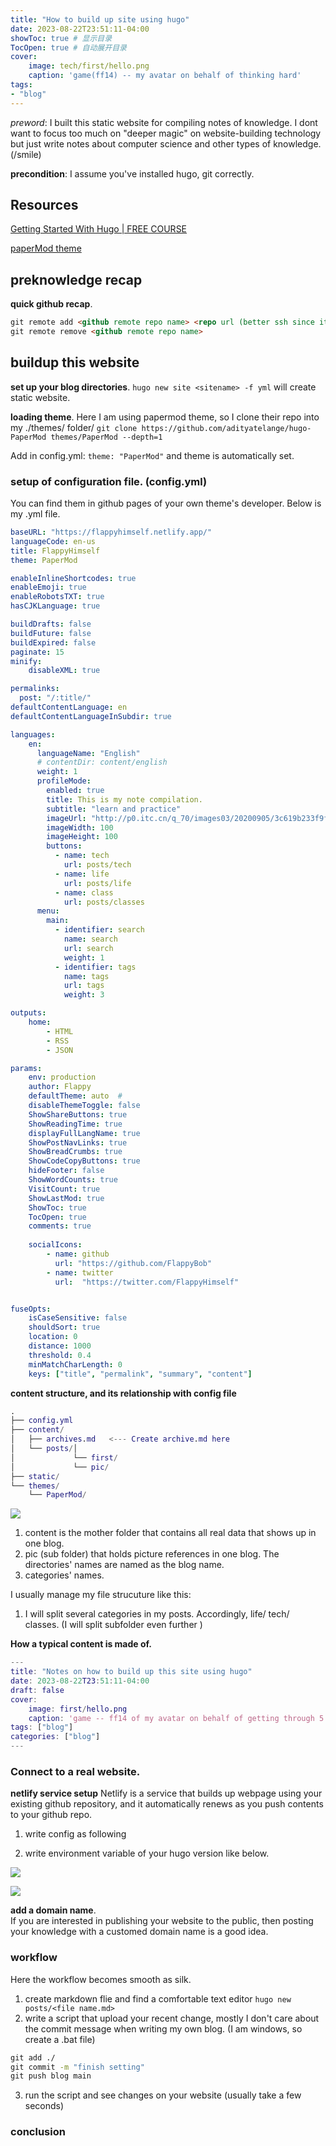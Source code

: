 ```yaml
---
title: "How to build up site using hugo"
date: 2023-08-22T23:51:11-04:00
showToc: true # 显示目录
TocOpen: true # 自动展开目录
cover:
    image: tech/first/hello.png
    caption: 'game(ff14) -- my avatar on behalf of thinking hard'
tags: 
- "blog"
---
```


*preword*: I built this static website for compiling notes of knowledge. I dont want to focus too much on "deeper magic" on website-building technology but just write notes about computer science and other types of knowledge. (/smile)

**precondition**: I assume you've installed hugo, git correctly. 

## Resources
[Getting Started With Hugo | FREE COURSE](https://www.youtube.com/watch?v=hjD9jTi_DQ4&t=1455s)

[paperMod theme](https://themes.gohugo.io/themes/hugo-papermod/)


## preknowledge recap 
**quick github recap**.
```md
git remote add <github remote repo name> <repo url (better ssh since it caused several error using http)>  
git remote remove <github remote repo name>
```

## buildup this website
**set up your blog directories**. 
```hugo new site <sitename> -f yml``` will create static website. 

**loading theme**.
Here I am using papermod theme, so I clone their repo into my ./themes/ folder/
```git clone https://github.com/adityatelange/hugo-PaperMod themes/PaperMod --depth=1```

Add in config.yml:
```theme: "PaperMod"``` and theme is automatically set. 

### setup of configuration file. (config.yml)

You can find them in github pages of your own theme's developer. Below is my .yml file. 
``` yml 
baseURL: "https://flappyhimself.netlify.app/"
languageCode: en-us
title: FlappyHimself
theme: PaperMod

enableInlineShortcodes: true 
enableEmoji: true 
enableRobotsTXT: true 
hasCJKLanguage: true 

buildDrafts: false
buildFuture: false
buildExpired: false
paginate: 15   
minify:
    disableXML: true

permalinks: 
  post: "/:title/"
defaultContentLanguage: en
defaultContentLanguageInSubdir: true

languages:
    en:
      languageName: "English"
      # contentDir: content/english
      weight: 1
      profileMode:
        enabled: true
        title: This is my note compilation. 
        subtitle: "learn and practice"
        imageUrl: "http://p0.itc.cn/q_70/images03/20200905/3c619b233f9f44f6865c919f49b75478.jpeg" 
        imageWidth: 100
        imageHeight: 100
        buttons:
          - name: tech
            url: posts/tech
          - name: life
            url: posts/life
          - name: class
            url: posts/classes
      menu:
        main:
          - identifier: search
            name: search
            url: search
            weight: 1
          - identifier: tags
            name: tags
            url: tags
            weight: 3

outputs:
    home:
        - HTML
        - RSS
        - JSON

params:
    env: production 
    author: Flappy
    defaultTheme: auto  #
    disableThemeToggle: false
    ShowShareButtons: true
    ShowReadingTime: true
    displayFullLangName: true
    ShowPostNavLinks: true
    ShowBreadCrumbs: true
    ShowCodeCopyButtons: true
    hideFooter: false 
    ShowWordCounts: true
    VisitCount: true
    ShowLastMod: true 
    ShowToc: true 
    TocOpen: true 
    comments: true
    
    socialIcons:
        - name: github
          url: "https://github.com/FlappyBob"
        - name: twitter
          url:  "https://twitter.com/FlappyHimself"


fuseOpts:
    isCaseSensitive: false
    shouldSort: true
    location: 0
    distance: 1000
    threshold: 0.4
    minMatchCharLength: 0
    keys: ["title", "permalink", "summary", "content"]
```


**content structure, and its relationship with config file**
``` m
.
├── config.yml 
├── content/
│   ├── archives.md   <--- Create archive.md here
│   └── posts/│  
│             └── first/
│             └── pic/
├── static/ 
└── themes/
    └── PaperMod/

``` 
![](pic/content.png)
1. content is the mother folder that contains all real data that shows up in one blog.
2. pic (sub folder) that holds picture references in one blog. The directories' names are named as the blog name. 
3. categories' names. 

I usually manage my file strucuture like this:
1. I will split several categories in my posts. Accordingly, life/ tech/ classes. (I will split subfolder even further )

**How a typical content is made of.**
``` m
---
title: "Notes on how to build up this site using hugo"  
date: 2023-08-22T23:51:11-04:00
draft: false
cover:
    image: first/hello.png
    caption: 'game -- ff14 of my avatar on behalf of getting through 5.x '
tags: ["blog"]
categories: ["blog"]
---
```

### Connect to a real website.  
**netlify service setup**
Netlify is a service that builds up webpage using your existing github repository, and it automatically renews as you push contents to your github repo. 

1. write config as following 


1. write environment variable of your hugo version like below. 

![](pic/netlify.png)


![](pic/netlify1.png)


**add a domain name**.  
If you are interested in publishing your website to the public, then posting your knowledge with a customed domain name is a good idea. 

### workflow
Here the workflow becomes smooth as silk.  
1. create markdown flie and find a comfortable text editor  ```hugo new posts/<file name.md>```
2. write a script that upload your recent change, mostly I don't care about the commit message when writing my own blog. (I am windows, so create a .bat file)
``` bat 
git add ./
git commit -m "finish setting"  
git push blog main
```
3. run the script and see changes on your website (usually take a few seconds)

### conclusion
